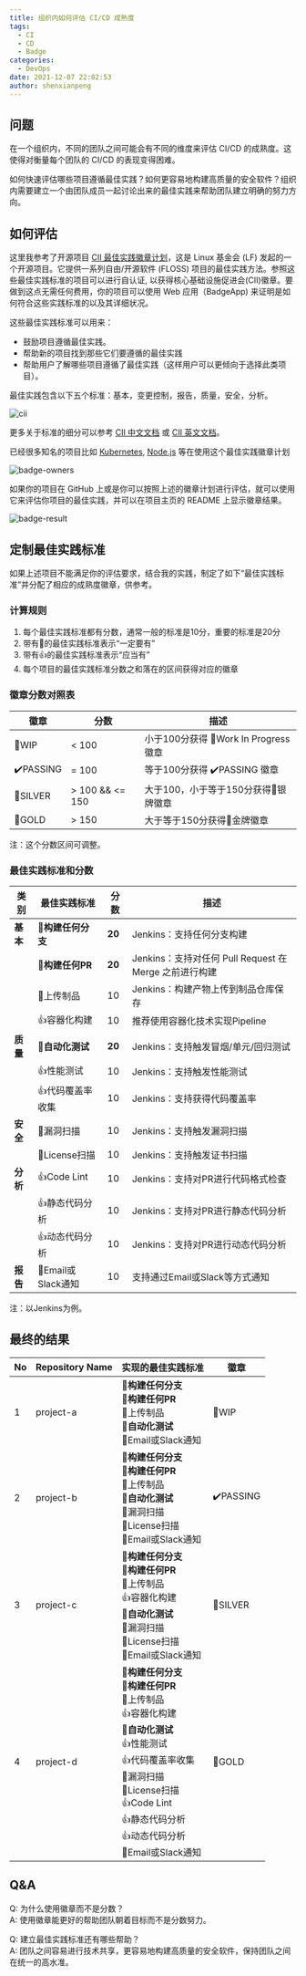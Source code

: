 ```yaml
---
title: 组织内如何评估 CI/CD 成熟度
tags:
  - CI
  - CD
  - Badge
categories:
  - DevOps
date: 2021-12-07 22:02:53
author: shenxianpeng
---
```


## 问题

在一个组织内，不同的团队之间可能会有不同的维度来评估 CI/CD 的成熟度。这使得对衡量每个团队的 CI/CD 的表现变得困难。

如何快速评估哪些项目遵循最佳实践？如何更容易地构建高质量的安全软件？组织内需要建立一个由团队成员一起讨论出来的最佳实践来帮助团队建立明确的努力方向。

## 如何评估

这里我参考了开源项目 [CII 最佳实践徽章计划](https://github.com/coreinfrastructure/best-practices-badge)，这是 Linux 基金会 (LF) 发起的一个开源项目。它提供一系列自由/开源软件 (FLOSS) 项目的最佳实践方法。参照这些最佳实践标准的项目可以进行自认证, 以获得核心基础设施促进会(CII)徽章。要做到这点无需任何费用，你的项目可以使用 Web 应用（BadgeApp) 来证明是如何符合这些实践标准的以及其详细状况。

这些最佳实践标准可以用来：

* 鼓励项目遵循最佳实践。
* 帮助新的项目找到那些它们要遵循的最佳实践
* 帮助用户了解哪些项目遵循了最佳实践（这样用户可以更倾向于选择此类项目）。

最佳实践包含以下五个标准：基本，变更控制，报告，质量，安全，分析。

![cii](cicd-assessment/cii.png)

更多关于标准的细分可以参考 [CII 中文文档](https://hardenedlinux.github.io/2016/08/04/best-practices-criteria-for-floss-part1.html) 或 [CII 英文文档](https://github.com/coreinfrastructure/best-practices-badge/blob/main/doc/criteria.md)。

已经很多知名的项目比如 [Kubernetes](https://bestpractices.coreinfrastructure.org/en/projects/569), [Node.js](https://bestpractices.coreinfrastructure.org/en/projects/29) 等在使用这个最佳实践徽章计划

![badge-owners](cicd-assessment/badge-owners.png)

如果你的项目在 GitHub 上或是你可以按照上述的徽章计划进行评估，就可以使用它来评估你项目的最佳实践，并可以在项目主页的 README 上显示徽章结果。

![badge-result](cicd-assessment/badge-result.png)

## 定制最佳实践标准

如果上述项目不能满足你的评估要求，结合我的实践，制定了如下“最佳实践标准”并分配了相应的成熟度徽章，供参考。

### 计算规则

1. 每个最佳实践标准都有分数，通常一般的标准是10分，重要的标准是20分
2. 带有🔰的最佳实践标准表示“一定要有”
3. 带有👍的最佳实践标准表示“应当有”
4. 每个项目的最佳实践标准分数之和落在的区间获得对应的徽章

### 徽章分数对照表

|徽章  | 分数 | 描述
|----  | --  | -- |
| 🚩WIP | < 100 | 小于100分获得 🚩Work In Progress 徽章 |
| ✔️PASSING | = 100 | 等于100分获得 ✔️PASSING 徽章 |
| 🥈SILVER | > 100 && <= 150 | 大于100，小于等于150分获得🥈银牌徽章 |
| 🥇GOLD | > 150 | 大于等于150分获得🥇金牌徽章 |

注：这个分数区间可调整。

### 最佳实践标准和分数

|类别      | 最佳实践标准        | 分数 | 描述 |
|----      | ----------------- | -----| ----------- |
|**基本**  | 🔰**构建任何分支** | **20** | Jenkins：支持任何分支构建 |
|          | 🔰**构建任何PR**  | **20** | Jenkins：支持对任何 Pull Request 在 Merge 之前进行构建 |
|          | 🔰上传制品        | 10 | Jenkins：构建产物上传到制品仓库保存 |
|          | 👍容器化构建      | 10  | 推荐使用容器化技术实现Pipeline |
| **质量** | 🔰**自动化测试**   | **20** | Jenkins：支持触发冒烟/单元/回归测试 |
|          | 👍性能测试        | 10 | Jenkins：支持触发性能测试 |
|          | 👍代码覆盖率收集  | 10 | Jenkins：支持获得代码覆盖率 |
| **安全** | 🔰漏洞扫描        | 10  |  Jenkins：支持触发漏洞扫描 |
|          | 🔰License扫描    | 10  | Jenkins：支持触发证书扫描 |
| **分析**  | 👍Code Lint     | 10  | Jenkins：支持对PR进行代码格式检查 |
|          | 👍静态代码分析    | 10  | Jenkins：支持对PR进行静态代码分析 |
|          | 👍动态代码分析    | 10  | Jenkins：支持对PR进行动态代码分析 |
| **报告** | 🔰Email或Slack通知 | 10 | 支持通过Email或Slack等方式通知 |

注：以Jenkins为例。

## 最终的结果

|No | Repository Name | 实现的最佳实践标准 |徽章 |
|---| --------------- | --------- | ---- |
| 1 | project-a       | 🔰**构建任何分支**</br>🔰**构建任何PR**</br>🔰上传制品</br>🔰**自动化测试**</br>🔰Email或Slack通知 | 🚩WIP |
| 2 | project-b       | 🔰**构建任何分支**</br>🔰**构建任何PR**</br>🔰上传制品</br>🔰**自动化测试**</br>🔰漏洞扫描</br>🔰License扫描</br>🔰Email或Slack通知 | ✔️PASSING |
| 3 | project-c       | 🔰**构建任何分支**</br>🔰**构建任何PR**</br>🔰上传制品</br>👍容器化构建</br>🔰**自动化测试**</br>🔰漏洞扫描</br>🔰License扫描</br>🔰Email或Slack通知 | 🥈SILVER |
| 4 | project-d       | 🔰**构建任何分支**</br>🔰**构建任何PR**</br>🔰上传制品</br>👍容器化构建</br>🔰**自动化测试**</br>👍性能测试</br>👍代码覆盖率收集</br>🔰漏洞扫描</br>🔰License扫描</br>👍Code Lint</br>👍静态代码分析</br>👍动态代码分析</br>🔰Email或Slack通知 | 🥇GOLD |

## Q&A

Q: 为什么使用徽章而不是分数？\
A: 使用徽章能更好的帮助团队朝着目标而不是分数努力。

Q: 建立最佳实践标准还有哪些帮助？\
A: 团队之间容易进行技术共享，更容易地构建高质量的安全软件，保持团队之间在统一的高水准。
